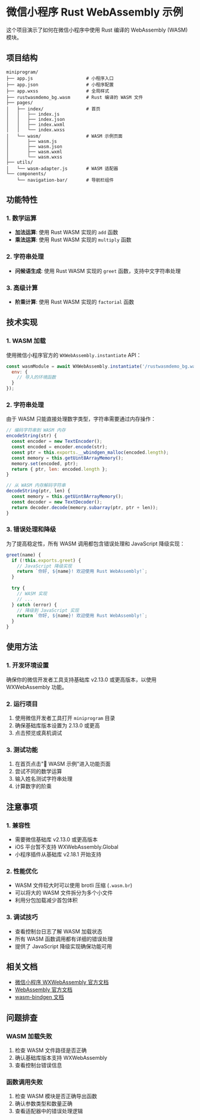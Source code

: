 # 微信小程序 Rust WebAssembly 示例

这个项目演示了如何在微信小程序中使用 Rust 编译的 WebAssembly (WASM) 模块。

## 项目结构

```
miniprogram/
├── app.js                    # 小程序入口
├── app.json                  # 小程序配置
├── app.wxss                  # 全局样式
├── rustwasmdemo_bg.wasm      # Rust 编译的 WASM 文件
├── pages/
│   ├── index/                # 首页
│   │   ├── index.js
│   │   ├── index.json
│   │   ├── index.wxml
│   │   └── index.wxss
│   └── wasm/                 # WASM 示例页面
│       ├── wasm.js
│       ├── wasm.json
│       ├── wasm.wxml
│       └── wasm.wxss
├── utils/
│   └── wasm-adapter.js       # WASM 适配器
└── components/
    └── navigation-bar/       # 导航栏组件
```

## 功能特性

### 1. 数学运算
- **加法运算**: 使用 Rust WASM 实现的 `add` 函数
- **乘法运算**: 使用 Rust WASM 实现的 `multiply` 函数

### 2. 字符串处理
- **问候语生成**: 使用 Rust WASM 实现的 `greet` 函数，支持中文字符串处理

### 3. 高级计算
- **阶乘计算**: 使用 Rust WASM 实现的 `factorial` 函数

## 技术实现

### 1. WASM 加载
使用微信小程序官方的 `WXWebAssembly.instantiate` API：

```javascript
const wasmModule = await WXWebAssembly.instantiate('/rustwasmdemo_bg.wasm', {
  env: {
    // 导入的环境函数
  }
});
```

### 2. 字符串处理
由于 WASM 只能直接处理数字类型，字符串需要通过内存操作：

```javascript
// 编码字符串到 WASM 内存
encodeString(str) {
  const encoder = new TextEncoder();
  const encoded = encoder.encode(str);
  const ptr = this.exports.__wbindgen_malloc(encoded.length);
  const memory = this.getUint8ArrayMemory();
  memory.set(encoded, ptr);
  return { ptr, len: encoded.length };
}

// 从 WASM 内存解码字符串
decodeString(ptr, len) {
  const memory = this.getUint8ArrayMemory();
  const decoder = new TextDecoder();
  return decoder.decode(memory.subarray(ptr, ptr + len));
}
```

### 3. 错误处理和降级
为了提高稳定性，所有 WASM 调用都包含错误处理和 JavaScript 降级实现：

```javascript
greet(name) {
  if (!this.exports.greet) {
    // JavaScript 降级实现
    return `你好, ${name}! 欢迎使用 Rust WebAssembly!`;
  }
  
  try {
    // WASM 实现
    // ...
  } catch (error) {
    // 降级到 JavaScript 实现
    return `你好, ${name}! 欢迎使用 Rust WebAssembly!`;
  }
}
```

## 使用方法

### 1. 开发环境设置
确保你的微信开发者工具支持基础库 v2.13.0 或更高版本，以使用 WXWebAssembly 功能。

### 2. 运行项目
1. 使用微信开发者工具打开 `miniprogram` 目录
2. 确保基础库版本设置为 2.13.0 或更高
3. 点击预览或真机调试

### 3. 测试功能
1. 在首页点击"🦀 WASM 示例"进入功能页面
2. 尝试不同的数学运算
3. 输入姓名测试字符串处理
4. 计算数字的阶乘

## 注意事项

### 1. 兼容性
- 需要微信基础库 v2.13.0 或更高版本
- iOS 平台暂不支持 WXWebAssembly.Global
- 小程序插件从基础库 v2.18.1 开始支持

### 2. 性能优化
- WASM 文件较大时可以使用 brotli 压缩 (`.wasm.br`)
- 可以将大的 WASM 文件拆分为多个小文件
- 利用分包加载减少首包体积

### 3. 调试技巧
- 查看控制台日志了解 WASM 加载状态
- 所有 WASM 函数调用都有详细的错误处理
- 提供了 JavaScript 降级实现确保功能可用

## 相关文档

- [微信小程序 WXWebAssembly 官方文档](https://developers.weixin.qq.com/miniprogram/dev/framework/performance/wasm.html)
- [WebAssembly 官方文档](https://webassembly.org/)
- [wasm-bindgen 文档](https://rustwasm.github.io/wasm-bindgen/)

## 问题排查

### WASM 加载失败
1. 检查 WASM 文件路径是否正确
2. 确认基础库版本支持 WXWebAssembly
3. 查看控制台错误信息

### 函数调用失败
1. 检查 WASM 模块是否正确导出函数
2. 确认参数类型和数量正确
3. 查看适配器中的错误处理逻辑